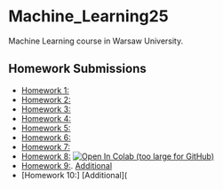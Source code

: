 # Machine_Learning25
Machine Learning course in Warsaw University.
## Homework Submissions

- [Homework 1:](https://github.com/glorivaas/Machine_Learning25/blob/main/LAB1.ipynb)
- [Homework 2:](https://github.com/glorivaas/Machine_Learning25/blob/main/Lab2.ipynb)
- [Homework 3:](https://github.com/glorivaas/Machine_Learning25/blob/main/Lab3.ipynb)
- [Homework 4:](https://github.com/glorivaas/Machine_Learning25/blob/main/Lab4.ipynb)
- [Homework 5:](https://github.com/glorivaas/Machine_Learning25/blob/main/Lab5.ipynb)
- [Homework 6:](https://github.com/glorivaas/Machine_Learning25/blob/main/Lab6.ipynb)
- [Homework 7:](https://github.com/glorivaas/Machine_Learning25/blob/main/Lab7.ipynb)
- [Homework 8:](https://github.com/glorivaas/Machine_Learning25/blob/main/lab8.ipynb) 
  [![Open In Colab (too large for GitHub)](https://colab.research.google.com/assets/colab-badge.svg)](https://colab.research.google.com/gist/glorivaas/1428e4978f517e5c1af6bb362ab03d41/lab08_automatic-gradient-training-loop.ipynb)
- [Homework 9:](https://github.com/glorivaas/Machine_Learning25/blob/main/Lab9.ipynb). [Additional](https://github.com/glorivaas/Machine_Learning25/blob/main/dreamed_digits_evolution%20(2).mp4)
- [Homework 10:] [Additional](
